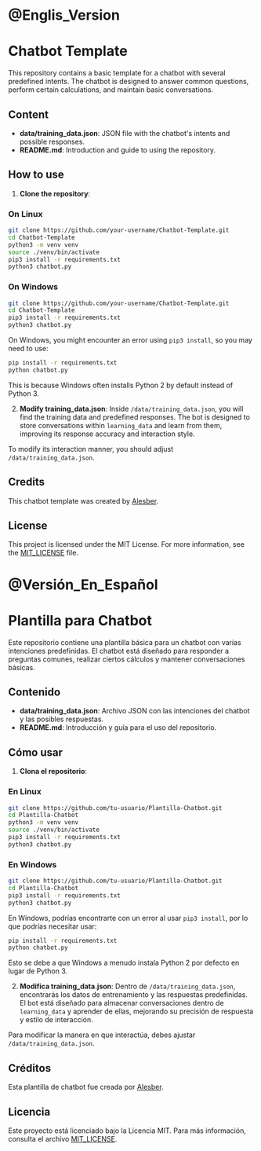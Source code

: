 # @Englis_Version
# Chatbot Template

This repository contains a basic template for a chatbot with several predefined intents. The chatbot is designed to answer common questions, perform certain calculations, and maintain basic conversations.

## Content
- **data/training_data.json**: JSON file with the chatbot's intents and possible responses.
- **README.md**: Introduction and guide to using the repository.

## How to use
1. **Clone the repository**:
### On Linux
   ```bash
   git clone https://github.com/your-username/Chatbot-Template.git
   cd Chatbot-Template
   python3 -m venv venv
   source ./venv/bin/activate
   pip3 install -r requirements.txt
   python3 chatbot.py
   ```
### On Windows
   ```bash
   git clone https://github.com/your-username/Chatbot-Template.git
   cd Chatbot-Template
   pip3 install -r requirements.txt
   python3 chatbot.py
   ```
On Windows, you might encounter an error using `pip3 install`, so you may need to use:
```bash
pip install -r requirements.txt
python chatbot.py
```
This is because Windows often installs Python 2 by default instead of Python 3.

2. **Modify training_data.json**:
Inside `/data/training_data.json`, you will find the training data and predefined responses. The bot is designed to store conversations within `learning_data` and learn from them, improving its response accuracy and interaction style.

To modify its interaction manner, you should adjust `/data/training_data.json`.

## Credits
This chatbot template was created by [Alesber](https://github.com/Stuocs).

## License
This project is licensed under the MIT License. For more information, see the [MIT_LICENSE](LICENSE) file.

# @Versión_En_Español
# Plantilla para Chatbot

Este repositorio contiene una plantilla básica para un chatbot con varias intenciones predefinidas. El chatbot está diseñado para responder a preguntas comunes, realizar ciertos cálculos y mantener conversaciones básicas.

## Contenido
- **data/training_data.json**: Archivo JSON con las intenciones del chatbot y las posibles respuestas.
- **README.md**: Introducción y guía para el uso del repositorio.

## Cómo usar
1. **Clona el repositorio**:
### En Linux
   ```bash
   git clone https://github.com/tu-usuario/Plantilla-Chatbot.git
   cd Plantilla-Chatbot
   python3 -m venv venv
   source ./venv/bin/activate
   pip3 install -r requirements.txt
   python3 chatbot.py
   ```
### En Windows
   ```bash
   git clone https://github.com/tu-usuario/Plantilla-Chatbot.git
   cd Plantilla-Chatbot
   pip3 install -r requirements.txt
   python3 chatbot.py
   ```
En Windows, podrías encontrarte con un error al usar `pip3 install`, por lo que podrías necesitar usar:
```bash
pip install -r requirements.txt
python chatbot.py
```
Esto se debe a que Windows a menudo instala Python 2 por defecto en lugar de Python 3.

2. **Modifica training_data.json**:
Dentro de `/data/training_data.json`, encontrarás los datos de entrenamiento y las respuestas predefinidas. El bot está diseñado para almacenar conversaciones dentro de `learning_data` y aprender de ellas, mejorando su precisión de respuesta y estilo de interacción.

Para modificar la manera en que interactúa, debes ajustar `/data/training_data.json`.

## Créditos
Esta plantilla de chatbot fue creada por [Alesber](https://github.com/Stuocs).

## Licencia
Este proyecto está licenciado bajo la Licencia MIT. Para más información, consulta el archivo [MIT_LICENSE](LICENSE).